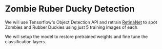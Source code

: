 # Zombie Ruber Ducky Detection

We will use Tensorflow's Object Detection API and retrain [RetinaNet](https://arxiv.org/abs/1708.02002) to spot Zombies and Rubber Duckies using just 5 training images of each.

We will setup the model to restore pretrained weights and fine tune the classification layers.

